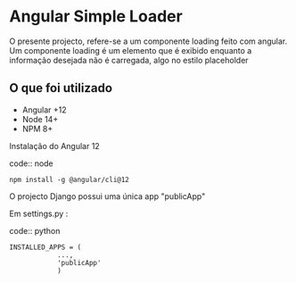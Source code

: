 
Angular Simple Loader
=========================
O presente projecto, refere-se a um componente loading feito com angular. Um componente loading é um elemento que é exibido enquanto a informação desejada não é carregada, algo no estilo placeholder

## O que foi utilizado
- Angular +12
- Node 14+
- NPM 8+

Instalação do Angular 12

code:: node
    
    npm install -g @angular/cli@12


O projecto Django possui uma única app "publicApp"

Em settings.py :

code:: python

    INSTALLED_APPS = (
                ...,
                'publicApp'
                )
